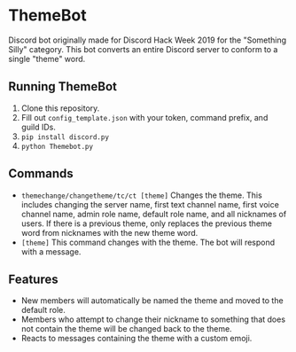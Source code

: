 # ThemeBot
Discord bot originally made for Discord Hack Week 2019 for the "Something Silly" category. 
This bot converts an entire Discord server to conform to a single "theme" word.

## Running ThemeBot
1. Clone this repository.
2. Fill out `config_template.json` with your token, command prefix, and guild IDs.
3. `pip install discord.py`
4. `python Themebot.py`

## Commands
* `themechange/changetheme/tc/ct [theme]` Changes the theme. This includes changing the server name, first text channel name, first voice channel name, admin role name, default role name, and all nicknames of users. If there is a previous theme, only replaces the previous theme word from nicknames with the new theme word.
* `[theme]` This command changes with the theme. The bot will respond with a message.

## Features
* New members will automatically be named the theme and moved to the default role.
* Members who attempt to change their nickname to something that does not contain the theme will be changed back to the theme.
* Reacts to messages containing the theme with a custom emoji.
